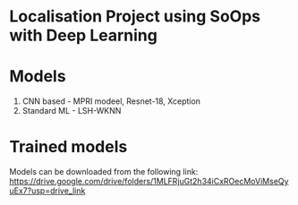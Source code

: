 # Localisation Project using SoOps with Deep Learning

# Models
1. CNN based - MPRI modeel, Resnet-18, Xception
2. Standard ML - LSH-WKNN
   
# Trained models
Models can be downloaded from the following link: https://drive.google.com/drive/folders/1MLFRjuGt2h34iCxROecMoViMseQyuEx7?usp=drive_link
